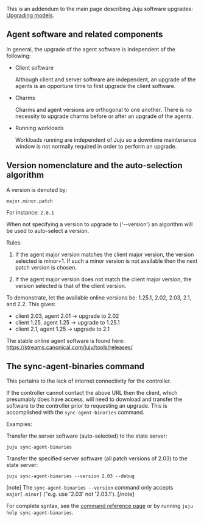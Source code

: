 This is an addendum to the main page describing Juju software upgrades: [Upgrading models](/t/upgrading-models/1154).

<h2 id="heading--agent-software-and-related-components">Agent software and related components</h2>

In general, the upgrade of the agent software is independent of the following:

-   Client software

    Although client and server software are independent, an upgrade of the agents is an opportune time to first upgrade the client software.

-   Charms

    Charms and agent versions are orthogonal to one another. There is no necessity to upgrade charms before or after an upgrade of the agents.

-   Running workloads

    Workloads running are independent of Juju so a downtime maintenance window is not normally required in order to perform an upgrade.

<h2 id="heading--version-nomenclature-and-the-auto-selection-algorithm">Version nomenclature and the auto-selection algorithm</h2>

A version is denoted by:

`major.minor.patch`

For instance: `2.0.1`

When not specifying a version to upgrade to ('--version') an algorithm will be used to auto-select a version.

Rules:

1.  If the agent major version matches the client major version, the version selected is minor+1. If such a minor version is not available then the next patch version is chosen.

2.  If the agent major version does not match the client major version, the version selected is that of the client version.

To demonstrate, let the available online versions be: 1.25.1, 2.02, 2.03, 2.1, and 2.2. This gives:

-   client 2.03, agent 2.01 -&gt; upgrade to 2.02
-   client 1.25, agent 1.25 -&gt; upgrade to 1.25.1
-   client 2.1, agent 1.25 -&gt; upgrade to 2.1

The stable online agent software is found here: https://streams.canonical.com/juju/tools/releases/

<h2 id="heading--the-sync-agent-binaries-command">The sync-agent-binaries command</h2>

This pertains to the lack of internet connectivity for the controller.

If the controller cannot contact the above URL then the client, which presumably does have access, will need to download and transfer the software to the controller prior to requesting an upgrade. This is accomplished with the `sync-agent-binaries` command.

Examples:

Transfer the server software (auto-selected) to the state server:

``` text
juju sync-agent-binaries
```

Transfer the specified server software (all patch versions of 2.03) to the state server:

``` text
juju sync-agent-binaries --version 2.03 --debug
```

[note]
The `sync-agent-binaries --version` command only accepts `major[.minor]` ("e.g. use '2.03' not '2.03.1').
[/note]

For complete syntax, see the [command reference page](./commands.html#sync-agent-binaries) or by running `juju help sync-agent-binaries`.
